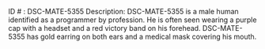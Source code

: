 ID # : DSC-MATE-5355
Description: DSC-MATE-5355 is a male human identified as a programmer by profession. He is often seen wearing a purple cap with a headset and a red victory band on his forehead. DSC-MATE-5355 has gold earring on both ears and a medical mask covering his mouth.
